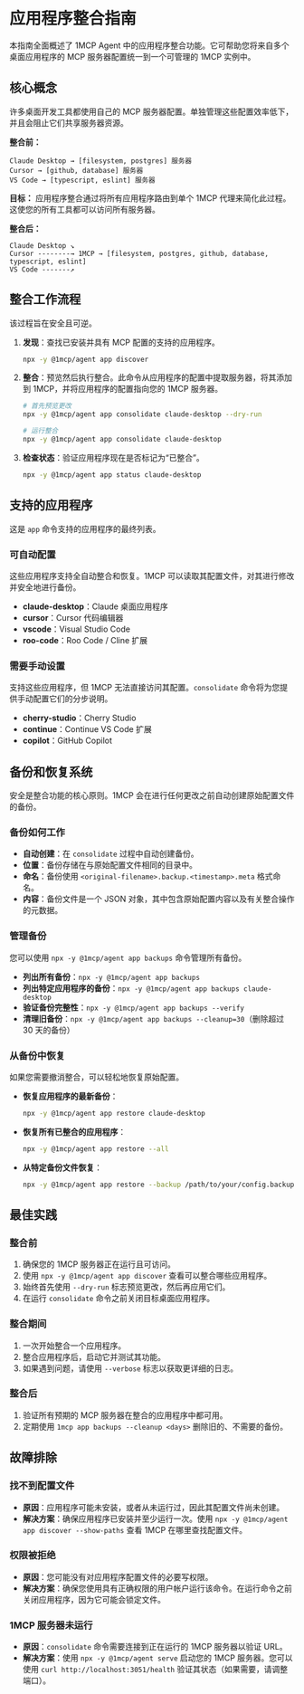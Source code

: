 # 应用程序整合指南

本指南全面概述了 1MCP Agent 中的应用程序整合功能。它可帮助您将来自多个桌面应用程序的 MCP 服务器配置统一到一个可管理的 1MCP 实例中。

## 核心概念

许多桌面开发工具都使用自己的 MCP 服务器配置。单独管理这些配置效率低下，并且会阻止它们共享服务器资源。

**整合前：**

```
Claude Desktop → [filesystem, postgres] 服务器
Cursor → [github, database] 服务器
VS Code → [typescript, eslint] 服务器
```

**目标：**
应用程序整合通过将所有应用程序路由到单个 1MCP 代理来简化此过程。这使您的所有工具都可以访问所有服务器。

**整合后：**

```
Claude Desktop ↘
Cursor --------→ 1MCP → [filesystem, postgres, github, database, typescript, eslint]
VS Code -------↗
```

## 整合工作流程

该过程旨在安全且可逆。

1.  **发现**：查找已安装并具有 MCP 配置的支持的应用程序。
    ```bash
    npx -y @1mcp/agent app discover
    ```
2.  **整合**：预览然后执行整合。此命令从应用程序的配置中提取服务器，将其添加到 1MCP，并将应用程序的配置指向您的 1MCP 服务器。

    ```bash
    # 首先预览更改
    npx -y @1mcp/agent app consolidate claude-desktop --dry-run

    # 运行整合
    npx -y @1mcp/agent app consolidate claude-desktop
    ```

3.  **检查状态**：验证应用程序现在是否标记为“已整合”。
    ```bash
    npx -y @1mcp/agent app status claude-desktop
    ```

## 支持的应用程序

这是 `app` 命令支持的应用程序的最终列表。

### 可自动配置

这些应用程序支持全自动整合和恢复。1MCP 可以读取其配置文件，对其进行修改并安全地进行备份。

- **claude-desktop**：Claude 桌面应用程序
- **cursor**：Cursor 代码编辑器
- **vscode**：Visual Studio Code
- **roo-code**：Roo Code / Cline 扩展

### 需要手动设置

支持这些应用程序，但 1MCP 无法直接访问其配置。`consolidate` 命令将为您提供手动配置它们的分步说明。

- **cherry-studio**：Cherry Studio
- **continue**：Continue VS Code 扩展
- **copilot**：GitHub Copilot

## 备份和恢复系统

安全是整合功能的核心原则。1MCP 会在进行任何更改之前自动创建原始配置文件的备份。

### 备份如何工作

- **自动创建**：在 `consolidate` 过程中自动创建备份。
- **位置**：备份存储在与原始配置文件相同的目录中。
- **命名**：备份使用 `<original-filename>.backup.<timestamp>.meta` 格式命名。
- **内容**：备份文件是一个 JSON 对象，其中包含原始配置内容以及有关整合操作的元数据。

### 管理备份

您可以使用 `npx -y @1mcp/agent app backups` 命令管理所有备份。

- **列出所有备份**：`npx -y @1mcp/agent app backups`
- **列出特定应用程序的备份**：`npx -y @1mcp/agent app backups claude-desktop`
- **验证备份完整性**：`npx -y @1mcp/agent app backups --verify`
- **清理旧备份**：`npx -y @1mcp/agent app backups --cleanup=30`（删除超过 30 天的备份）

### 从备份中恢复

如果您需要撤消整合，可以轻松地恢复原始配置。

- **恢复应用程序的最新备份**：
  ```bash
  npx -y @1mcp/agent app restore claude-desktop
  ```
- **恢复所有已整合的应用程序**：
  ```bash
  npx -y @1mcp/agent app restore --all
  ```
- **从特定备份文件恢复**：
  ```bash
  npx -y @1mcp/agent app restore --backup /path/to/your/config.backup.1640995200000.meta
  ```

## 最佳实践

### 整合前

1.  确保您的 1MCP 服务器正在运行且可访问。
2.  使用 `npx -y @1mcp/agent app discover` 查看可以整合哪些应用程序。
3.  始终首先使用 `--dry-run` 标志预览更改，然后再应用它们。
4.  在运行 `consolidate` 命令之前关闭目标桌面应用程序。

### 整合期间

1.  一次开始整合一个应用程序。
2.  整合应用程序后，启动它并测试其功能。
3.  如果遇到问题，请使用 `--verbose` 标志以获取更详细的日志。

### 整合后

1.  验证所有预期的 MCP 服务器在整合的应用程序中都可用。
2.  定期使用 `1mcp app backups --cleanup <days>` 删除旧的、不需要的备份。

## 故障排除

### 找不到配置文件

- **原因**：应用程序可能未安装，或者从未运行过，因此其配置文件尚未创建。
- **解决方案**：确保应用程序已安装并至少运行一次。使用 `npx -y @1mcp/agent app discover --show-paths` 查看 1MCP 在哪里查找配置文件。

### 权限被拒绝

- **原因**：您可能没有对应用程序配置文件的必要写权限。
- **解决方案**：确保您使用具有正确权限的用户帐户运行该命令。在运行命令之前关闭应用程序，因为它可能会锁定文件。

### 1MCP 服务器未运行

- **原因**：`consolidate` 命令需要连接到正在运行的 1MCP 服务器以验证 URL。
- **解决方案**：使用 `npx -y @1mcp/agent serve` 启动您的 1MCP 服务器。您可以使用 `curl http://localhost:3051/health` 验证其状态（如果需要，请调整端口）。
